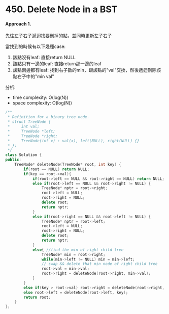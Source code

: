 # 450. Delete Node in a BST
#### Approach 1.
先往左子右子遞迴找要刪掉的點，並同時更新左子右子

當找到的時候有以下幾種case:
1. 該點沒有leaf: 直接return NULL
2. 該點只有一邊的leaf: 直接return那一邊的leaf
3. 該點兩邊都有leaf: 找到右子數的min，跟該點的"val"交換，然後遞迴刪除該點右子中的"min val"

分析:
- time complexity: O(log(N))
- space complexity: O(log(N))

```c++
/**
 * Definition for a binary tree node.
 * struct TreeNode {
 *     int val;
 *     TreeNode *left;
 *     TreeNode *right;
 *     TreeNode(int x) : val(x), left(NULL), right(NULL) {}
 * };
 */
class Solution {
public:
    TreeNode* deleteNode(TreeNode* root, int key) {
        if(root == NULL) return NULL;
        if(key == root->val){
            if(root->left == NULL && root->right == NULL) return NULL;
            else if(root->left == NULL && root->right != NULL) {
                TreeNode* nptr = root->right;
                root->left = NULL;
                root->right = NULL;
                delete root;
                return nptr;   
            }
            else if(root->right == NULL && root->left != NULL) {
                TreeNode* nptr = root->left;
                root->left = NULL;
                root->right = NULL;
                delete root;
                return nptr;
            }
            else{ //find the min of right child tree
                TreeNode* min = root->right;
                while(min->left != NULL) min = min->left;
                // swap && delete that min node of right child tree
                root->val = min->val;
                root->right = deleteNode(root->right, min->val);
            } 
        }
        else if(key > root->val) root->right = deleteNode(root->right, key);
        else root->left = deleteNode(root->left, key);
        return root;
    }
};
```
